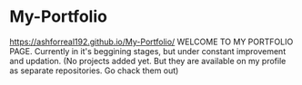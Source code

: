 # My-Portfolio
https://ashforreal192.github.io/My-Portfolio/
WELCOME TO MY PORTFOLIO PAGE.
Currently in it's beggining stages, but under constant improvement and updation.
(No projects added yet. But they are available on my profile as separate repositories. Go chack them out)
